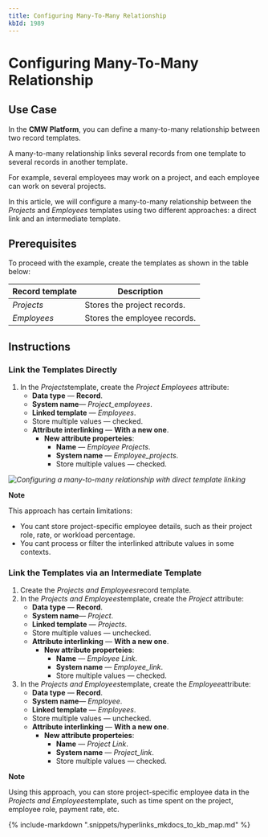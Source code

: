 ```yaml
---
title: Configuring Many-To-Many Relationship
kbId: 1989
---
```



# Configuring Many-To-Many Relationship

## Use Case

In the **CMW Platform**, you can define a many-to-many relationship between two record templates.

A many-to-many relationship links several records from one template to several records in another template.

For example, several employees may work on a project, and each employee can work on several projects.

In this article, we will configure a many-to-many relationship between the *Projects* and *Employees* templates using two different approaches: a direct link and an intermediate template.

## Prerequisites

To proceed with the example, create the templates as shown in the table below:

| **Record template** | **Description** |
| --- | --- |
| *Projects* | Stores the project records. |
| *Employees* | Stores the employee records. |

## Instructions

### Link the Templates Directly

1. In the *Projects*template, create the *Project Employees* attribute:
   - **Data type** — **Record**.
   - **System name**— *Project\_employees*.
   - **Linked template** — *Employees*.
   - Store multiple values — checked.
   - **Attribute interlinking** — **With a new one**.
     - **New attribute properteies**:
       - **Name** — *Employee Projects*.
       - **System name** — *Employee\_projects*.
       - Store multiple values — checked.

_![Configuring a many-to-many relationship with direct template linking](https://kb.cmwlab.com/assets/img_643e56f571d70.png)_

**Note**

This approach has certain limitations:

- You cant store project-specific employee details, such as their project role, rate, or workload percentage.
- You cant process or filter the interlinked attribute values in some contexts.
### Link the Templates via an Intermediate Template

1. Create the *Projects and Employees*record template.
2. In the *Projects and Employees*template, create the *Project* attribute:
   - **Data type** — **Record**.
   - **System name**— *Project*.
   - **Linked template** — *Projects*.
   - Store multiple values — unchecked.
   - **Attribute interlinking** — **With a new one**.
     - **New attribute properteies**:
       - **Name** — *Employee Link*.
       - **System name** — *Employee\_link*.
       - Store multiple values — checked.
3. In the *Projects and Employees*template, create the *Employee*attribute:
   - **Data type** — **Record**.
   - **System name**— *Employee*.
   - **Linked template** — *Employees*.
   - Store multiple values — unchecked.
   - **Attribute interlinking** — **With a new one**.
     - **New attribute properteies**:
       - **Name** — *Project Link*.
       - **System name** — *Project\_link*.
       - Store multiple values — checked.

**Note**

Using this approach, you can store project-specific employee data in the *Projects and Employees*template, such as time spent on the project, employee role, payment rate, etc.

{% include-markdown ".snippets/hyperlinks_mkdocs_to_kb_map.md" %}
